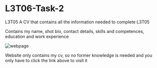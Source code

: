 # L3T06-Task-2

L3T05
A CV that contains all the information needed to complete L3T05

Contains my name, shot bio, contact details, skills and competences, education and work experience

![webpage](https://github.com/JoseHyperionDev/L3T06-Task-2/assets/147476520/d9ece503-af8d-4bf7-9682-78f444cf3786)

Website only contains my cv, so no former knowledge is needed and you only have to click the link above to visit it
